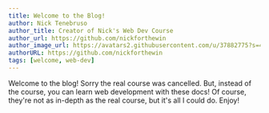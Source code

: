 ```yaml
---
title: Welcome to the Blog!
author: Nick Tenebruso
author_title: Creator of Nick's Web Dev Course
author_url: https://github.com/nickforthewin
author_image_url: https://avatars2.githubusercontent.com/u/37882775?s=460&v=4
authorURL: https://github.com/nickforthewin
tags: [welcome, web-dev]
---
```


Welcome to the blog! Sorry the real course was cancelled. But, instead of the course, you can learn web development with these docs! Of course, they're not as in-depth as the real course, but it's all I could do. Enjoy!